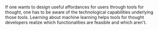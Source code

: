 ---
---

If one wants to design useful affordances for users through tools for thought, one has to be aware of the technological capabilities underlying those tools. Learning about machine learning helps tools for thought developers realize which functionalities are feasible and which aren't.